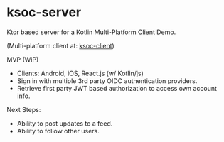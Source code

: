 # ksoc-server

Ktor based server for a Kotlin Multi-Platform Client Demo.

(Multi-platform client at: [ksoc-client](https://github.com/redefinescience/ksoc-client))

MVP (WiP)
- Clients: Android, iOS, React.js (w/ Kotlin/js)
- Sign in with multiple 3rd party OIDC authentication providers.
- Retrieve first party JWT based authorization to access own account info.

Next Steps:
- Ability to post updates to a feed.
- Ability to follow other users.
